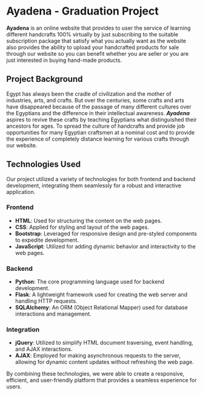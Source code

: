 # Ayadena - Graduation Project
**Ayadena** is an online website that provides to user the service of learning different
handcrafts 100% virtually by just subscribing to the suitable subscription package
that satisfy what you actually want as the website also provides the ability to
upload your handcrafted products for sale through our website so you can benefit
whether you are seller or you are just interested in buying hand-made products.

## Project Background
Egypt has always been the cradle of civilization and the mother of industries, arts, and crafts. But over the centuries, some crafts and arts have disappeared because of the passage of many different cultures over the Egyptians and the difference in their intellectual awareness. ***Ayadena*** aspires to revive these crafts by teaching Egyptians what distinguished their ancestors for ages. To spread the culture of handcrafts and provide job opportunities for many Egyptian craftsmen at a nominal cost and to provide the experience of completely distance learning for various crafts through our website.

## Technologies Used

Our project utilized a variety of technologies for both frontend and backend development, integrating them seamlessly for a robust and interactive application.

### Frontend
- **HTML**: Used for structuring the content on the web pages.
- **CSS**: Applied for styling and layout of the web pages.
- **Bootstrap**: Leveraged for responsive design and pre-styled components to expedite development.
- **JavaScript**: Utilized for adding dynamic behavior and interactivity to the web pages.

### Backend
- **Python**: The core programming language used for backend development.
- **Flask**: A lightweight framework used for creating the web server and handling HTTP requests.
- **SQLAlchemy**: An ORM (Object Relational Mapper) used for database interactions and management.

### Integration
- **jQuery**: Utilized to simplify HTML document traversing, event handling, and AJAX interactions.
- **AJAX**: Employed for making asynchronous requests to the server, allowing for dynamic content updates without refreshing the web page.

By combining these technologies, we were able to create a responsive, efficient, and user-friendly platform that provides a seamless experience for users.
